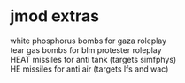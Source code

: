 # jmod extras
white phosphorus bombs for gaza roleplay  
tear gas bombs for blm protester roleplay  
HEAT missiles for anti tank (targets simfphys)  
HE missiles for anti air (targets lfs and wac)
